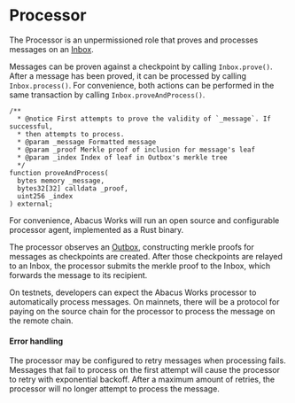 # Processor

The Processor is an unpermissioned role that proves and processes messages on an [Inbox](../messaging/inbox.md).

Messages can be proven against a checkpoint by calling `Inbox.prove()`. After a message has been proved, it can be processed by calling `Inbox.process()`. For convenience, both actions can be performed in the same transaction by calling `Inbox.proveAndProcess()`.

```solidity
/**
  * @notice First attempts to prove the validity of `_message`. If successful,
  * then attempts to process.
  * @param _message Formatted message
  * @param _proof Merkle proof of inclusion for message's leaf
  * @param _index Index of leaf in Outbox's merkle tree
  */
function proveAndProcess(
  bytes memory _message,
  bytes32[32] calldata _proof,
  uint256 _index
) external;
```

For convenience, Abacus Works will run an open source and configurable processor agent, implemented as a Rust binary.

The processor observes an [Outbox](../messaging/outbox.md), constructing merkle proofs for messages as checkpoints are created. After those checkpoints are relayed to an Inbox, the processor submits the merkle proof to the Inbox, which forwards the message to its recipient.

On testnets, developers can expect the Abacus Works processor to automatically process messages. On mainnets, there will be a protocol for paying on the source chain for the processor to process the message on the remote chain.

#### Error handling

The processor may be configured to retry messages when processing fails. Messages that fail to process on the first attempt will cause the processor to retry with exponential backoff. After a maximum amount of retries, the processor will no longer attempt to process the message.

